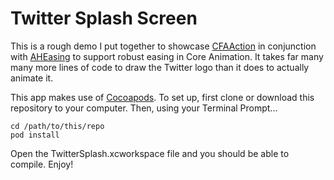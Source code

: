 Twitter Splash Screen
========================

This is a rough demo I put together to showcase [CFAAction](https://github.com/CodaFi/CFAAction) in conjunction with [AHEasing](https://github.com/warrenm/AHEasing) to support robust easing in Core Animation. It takes far many many more lines of code to draw the Twitter logo than it does to actually animate it.

This app makes use of [Cocoapods](https://cocoapods.org). To set up, first clone or download this repository to your computer. Then, using your Terminal Prompt...

```
cd /path/to/this/repo
pod install
```

Open the TwitterSplash.xcworkspace file and you should be able to compile. Enjoy!